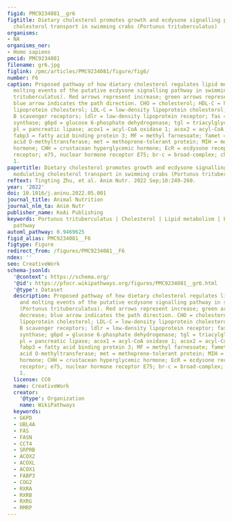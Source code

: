 ```yaml
---
figid: PMC9234081__gr6
figtitle: Dietary cholesterol promotes growth and ecdysone signalling pathway by modulating
  cholesterol transport in swimming crabs (Portunus trituberculatus)
organisms:
- NA
organisms_ner:
- Homo sapiens
pmcid: PMC9234081
filename: gr6.jpg
figlink: /pmc/articles/PMC9234081/figure/fig6/
number: F6
caption: Proposed pathway of how dietary cholesterol regulates lipid metabolism and
  molting events of the putative ecdysone signalling pathway in swimming crabs (Portunus
  trituberculatus). Red arrows represent increase; green arrows represent decrease;
  blue arrow indicates the path direction. CHO = cholesterol; HDL-C = high-density
  lipoprotein cholesterol; LDL-C = low-density lipoprotein cholesterol; srb = class
  B scavenger receptors; ldlr = low-density lipoprotein receptor; fas = fatty acid
  synthase; g6pd = glucose 6-phosphate dehydrogenase; tgl = triacylglycerol lipase;
  pl = pancreatic lipase; acox1 = acyl-CoA oxidase 1; acox2 = acyl-CoA oxidase 2;
  fabp3 = fatty acid binding protein 3; MF = methyl farnesoate; famet = farnesoic
  acid O-methyltransferase; met = methoprene-tolerant protein; MIH = molt-inhibiting
  hormone; CHH = crustacean hyperglycemic hormone; EcR = ecdysone receptor; RXR = retinoid-x
  receptor; e75, nuclear hormone receptor E75; br-c = broad-complex; chi1 = chitinase
  1.
papertitle: Dietary cholesterol promotes growth and ecdysone signalling pathway by
  modulating cholesterol transport in swimming crabs (Portunus trituberculatus).
reftext: Tingting Zhu, et al. Anim Nutr. 2022 Sep;10:249-260.
year: '2022'
doi: 10.1016/j.aninu.2022.05.001
journal_title: Animal Nutrition
journal_nlm_ta: Anim Nutr
publisher_name: KeAi Publishing
keywords: Portunus trituberculatus | Cholesterol | Lipid metabolism | Ecdysone signalling
  pathway
automl_pathway: 0.9469625
figid_alias: PMC9234081__F6
figtype: Figure
redirect_from: /figures/PMC9234081__F6
ndex: ''
seo: CreativeWork
schema-jsonld:
  '@context': https://schema.org/
  '@id': https://pfocr.wikipathways.org/figures/PMC9234081__gr6.html
  '@type': Dataset
  description: Proposed pathway of how dietary cholesterol regulates lipid metabolism
    and molting events of the putative ecdysone signalling pathway in swimming crabs
    (Portunus trituberculatus). Red arrows represent increase; green arrows represent
    decrease; blue arrow indicates the path direction. CHO = cholesterol; HDL-C = high-density
    lipoprotein cholesterol; LDL-C = low-density lipoprotein cholesterol; srb = class
    B scavenger receptors; ldlr = low-density lipoprotein receptor; fas = fatty acid
    synthase; g6pd = glucose 6-phosphate dehydrogenase; tgl = triacylglycerol lipase;
    pl = pancreatic lipase; acox1 = acyl-CoA oxidase 1; acox2 = acyl-CoA oxidase 2;
    fabp3 = fatty acid binding protein 3; MF = methyl farnesoate; famet = farnesoic
    acid O-methyltransferase; met = methoprene-tolerant protein; MIH = molt-inhibiting
    hormone; CHH = crustacean hyperglycemic hormone; EcR = ecdysone receptor; RXR = retinoid-x
    receptor; e75, nuclear hormone receptor E75; br-c = broad-complex; chi1 = chitinase
    1.
  license: CC0
  name: CreativeWork
  creator:
    '@type': Organization
    name: WikiPathways
  keywords:
  - G6PD
  - UBL4A
  - FAS
  - FASN
  - CCT4
  - SRPRB
  - ACOX2
  - ACOXL
  - ACOX1
  - FABP3
  - COG2
  - RXRA
  - RXRB
  - RXRG
  - RMRP
---
```

